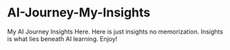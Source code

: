 # AI-Journey-My-Insights
My AI Journey Insights Here. Here is just insights no memorization. Insights is what lies beneath AI learning. Enjoy!
